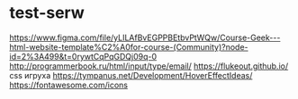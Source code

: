 # test-serw
https://www.figma.com/file/yLILAfBvEGPPBEtbvPtWQw/Course-Geek---html-website-template%C2%A0for-course-(Community)?node-id=2%3A499&t=0rywtCqPqGDQj09q-0
http://programmerbook.ru/html/input/type/email/
https://flukeout.github.io/ css игруха
https://tympanus.net/Development/HoverEffectIdeas/
https://fontawesome.com/icons